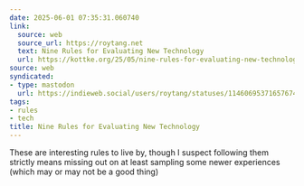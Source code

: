 ```yaml
---
date: 2025-06-01 07:35:31.060740
link:
  source: web
  source_url: https://roytang.net
  text: Nine Rules for Evaluating New Technology
  url: https://kottke.org/25/05/nine-rules-for-evaluating-new-technology
source: web
syndicated:
- type: mastodon
  url: https://indieweb.social/users/roytang/statuses/114606953716576742
tags:
- rules
- tech
title: Nine Rules for Evaluating New Technology
---
```


These are interesting rules to live by, though I suspect following them strictly means missing out on at least sampling some newer experiences (which may or may not be a good thing)